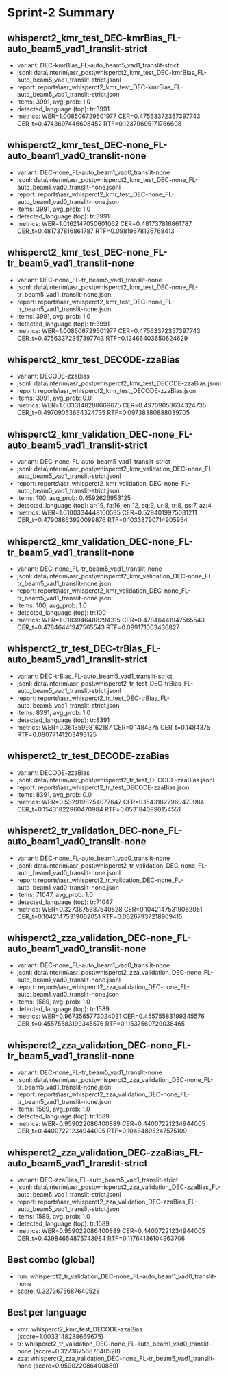 # Sprint-2 Summary

## whisperct2_kmr_test_DEC-kmrBias_FL-auto_beam5_vad1_translit-strict
- variant: DEC-kmrBias_FL-auto_beam5_vad1_translit-strict
- jsonl: data\interim\asr_post\whisperct2_kmr_test_DEC-kmrBias_FL-auto_beam5_vad1_translit-strict.jsonl
- report: reports\asr_whisperct2_kmr_test_DEC-kmrBias_FL-auto_beam5_vad1_translit-strict.json
- items: 3991, avg_prob: 1.0
- detected_language (top): tr:3991
- metrics: WER=1.008506729501977 CER=0.47563372357397743 CER_t=0.4743697446608452 RTF=0.12379695171766608

## whisperct2_kmr_test_DEC-none_FL-auto_beam1_vad0_translit-none
- variant: DEC-none_FL-auto_beam1_vad0_translit-none
- jsonl: data\interim\asr_post\whisperct2_kmr_test_DEC-none_FL-auto_beam1_vad0_translit-none.jsonl
- report: reports\asr_whisperct2_kmr_test_DEC-none_FL-auto_beam1_vad0_translit-none.json
- items: 3991, avg_prob: 1.0
- detected_language (top): tr:3991
- metrics: WER=1.0162147050601062 CER=0.481737816861787 CER_t=0.481737816861787 RTF=0.09819678136768413

## whisperct2_kmr_test_DEC-none_FL-tr_beam5_vad1_translit-none
- variant: DEC-none_FL-tr_beam5_vad1_translit-none
- jsonl: data\interim\asr_post\whisperct2_kmr_test_DEC-none_FL-tr_beam5_vad1_translit-none.jsonl
- report: reports\asr_whisperct2_kmr_test_DEC-none_FL-tr_beam5_vad1_translit-none.json
- items: 3991, avg_prob: 1.0
- detected_language (top): tr:3991
- metrics: WER=1.008506729501977 CER=0.47563372357397743 CER_t=0.47563372357397743 RTF=0.12466403650624629

## whisperct2_kmr_test_DECODE-zzaBias
- variant: DECODE-zzaBias
- jsonl: data\interim\asr_post\whisperct2_kmr_test_DECODE-zzaBias.jsonl
- report: reports\asr_whisperct2_kmr_test_DECODE-zzaBias.json
- items: 3991, avg_prob: 0.0
- metrics: WER=1.0033148288669675 CER=0.49709053634324735 CER_t=0.49709053634324735 RTF=0.09738380888039705

## whisperct2_kmr_validation_DEC-none_FL-auto_beam5_vad1_translit-strict
- variant: DEC-none_FL-auto_beam5_vad1_translit-strict
- jsonl: data\interim\asr_post\whisperct2_kmr_validation_DEC-none_FL-auto_beam5_vad1_translit-strict.jsonl
- report: reports\asr_whisperct2_kmr_validation_DEC-none_FL-auto_beam5_vad1_translit-strict.json
- items: 100, avg_prob: 0.4592626953125
- detected_language (top): ar:19, fa:16, en:12, sq:9, ur:8, tr:8, ps:7, az:4
- metrics: WER=1.0100334448160535 CER=0.5284019975031211 CER_t=0.47908863920099876 RTF=0.10338790714905954

## whisperct2_kmr_validation_DEC-none_FL-tr_beam5_vad1_translit-none
- variant: DEC-none_FL-tr_beam5_vad1_translit-none
- jsonl: data\interim\asr_post\whisperct2_kmr_validation_DEC-none_FL-tr_beam5_vad1_translit-none.jsonl
- report: reports\asr_whisperct2_kmr_validation_DEC-none_FL-tr_beam5_vad1_translit-none.json
- items: 100, avg_prob: 1.0
- detected_language (top): tr:100
- metrics: WER=1.0183946488294315 CER=0.47846441947565543 CER_t=0.47846441947565543 RTF=0.099171003436827

## whisperct2_tr_test_DEC-trBias_FL-auto_beam5_vad1_translit-strict
- variant: DEC-trBias_FL-auto_beam5_vad1_translit-strict
- jsonl: data\interim\asr_post\whisperct2_tr_test_DEC-trBias_FL-auto_beam5_vad1_translit-strict.jsonl
- report: reports\asr_whisperct2_tr_test_DEC-trBias_FL-auto_beam5_vad1_translit-strict.json
- items: 8391, avg_prob: 1.0
- detected_language (top): tr:8391
- metrics: WER=0.36135998162187 CER=0.1484375 CER_t=0.1484375 RTF=0.08077141203493125

## whisperct2_tr_test_DECODE-zzaBias
- variant: DECODE-zzaBias
- jsonl: data\interim\asr_post\whisperct2_tr_test_DECODE-zzaBias.jsonl
- report: reports\asr_whisperct2_tr_test_DECODE-zzaBias.json
- items: 8391, avg_prob: 0.0
- metrics: WER=0.5329198254077647 CER=0.15431822960470984 CER_t=0.15431822960470984 RTF=0.0531840990154551

## whisperct2_tr_validation_DEC-none_FL-auto_beam1_vad0_translit-none
- variant: DEC-none_FL-auto_beam1_vad0_translit-none
- jsonl: data\interim\asr_post\whisperct2_tr_validation_DEC-none_FL-auto_beam1_vad0_translit-none.jsonl
- report: reports\asr_whisperct2_tr_validation_DEC-none_FL-auto_beam1_vad0_translit-none.json
- items: 71047, avg_prob: 1.0
- detected_language (top): tr:71047
- metrics: WER=0.3273675687640528 CER=0.10421475319062051 CER_t=0.10421475319062051 RTF=0.06267937218909415

## whisperct2_zza_validation_DEC-none_FL-auto_beam1_vad0_translit-none
- variant: DEC-none_FL-auto_beam1_vad0_translit-none
- jsonl: data\interim\asr_post\whisperct2_zza_validation_DEC-none_FL-auto_beam1_vad0_translit-none.jsonl
- report: reports\asr_whisperct2_zza_validation_DEC-none_FL-auto_beam1_vad0_translit-none.json
- items: 1589, avg_prob: 1.0
- detected_language (top): tr:1589
- metrics: WER=0.9673565773024031 CER=0.45575583199345576 CER_t=0.45575583199345576 RTF=0.11537560729038465

## whisperct2_zza_validation_DEC-none_FL-tr_beam5_vad1_translit-none
- variant: DEC-none_FL-tr_beam5_vad1_translit-none
- jsonl: data\interim\asr_post\whisperct2_zza_validation_DEC-none_FL-tr_beam5_vad1_translit-none.jsonl
- report: reports\asr_whisperct2_zza_validation_DEC-none_FL-tr_beam5_vad1_translit-none.json
- items: 1589, avg_prob: 1.0
- detected_language (top): tr:1589
- metrics: WER=0.959022086400889 CER=0.44007221234944005 CER_t=0.44007221234944005 RTF=0.10484895247575109

## whisperct2_zza_validation_DEC-zzaBias_FL-auto_beam5_vad1_translit-strict
- variant: DEC-zzaBias_FL-auto_beam5_vad1_translit-strict
- jsonl: data\interim\asr_post\whisperct2_zza_validation_DEC-zzaBias_FL-auto_beam5_vad1_translit-strict.jsonl
- report: reports\asr_whisperct2_zza_validation_DEC-zzaBias_FL-auto_beam5_vad1_translit-strict.json
- items: 1589, avg_prob: 1.0
- detected_language (top): tr:1589
- metrics: WER=0.959022086400889 CER=0.44007221234944005 CER_t=0.43984654875743984 RTF=0.11764136104963706

## Best combo (global)
- run: whisperct2_tr_validation_DEC-none_FL-auto_beam1_vad0_translit-none
- score: 0.3273675687640528

## Best per language
- kmr: whisperct2_kmr_test_DECODE-zzaBias (score=1.0033148288669675)
- tr: whisperct2_tr_validation_DEC-none_FL-auto_beam1_vad0_translit-none (score=0.3273675687640528)
- zza: whisperct2_zza_validation_DEC-none_FL-tr_beam5_vad1_translit-none (score=0.959022086400889)
